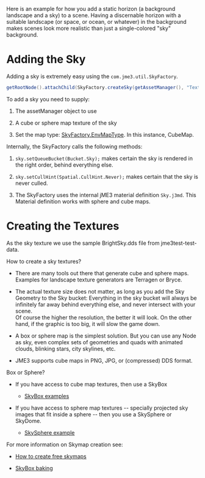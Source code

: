 Here is an example for how you add a static horizon (a background
landscape and a sky) to a scene. Having a discernable horizon with a
suitable landscape (or space, or ocean, or whatever) in the background
makes scenes look more realistic than just a single-colored "sky"
background.

Adding the Sky
==============

Adding a sky is extremely easy using the `com.jme3.util.SkyFactory`.

```java
getRootNode().attachChild(SkyFactory.createSky(getAssetManager(), "Textures/Sky/Bright/BrightSky.dds", SkyFactory.EnvMapType.CubeMap));
```

To add a sky you need to supply:

1.  The assetManager object to use

2.  A cube or sphere map texture of the sky

3.  Set the map type:
    [SkyFactory.EnvMapType]({link-javadoc}/com/jme3/util/SkyFactory.EnvMapType.html).
    In this instance, CubeMap.

Internally, the SkyFactory calls the following methods:

1.  `sky.setQueueBucket(Bucket.Sky);` makes certain the sky is rendered
    in the right order, behind everything else.

2.  `sky.setCullHint(Spatial.CullHint.Never);` makes certain that the
    sky is never culled.

3.  The SkyFactory uses the internal jME3 material definition
    `Sky.j3md`. This Material definition works with sphere and cube
    maps.

Creating the Textures
=====================

As the sky texture we use the sample BrightSky.dds file from
jme3test-test-data.

How to create a sky textures?

-   There are many tools out there that generate cube and sphere maps.\
    Examples for landscape texture generators are Terragen or Bryce.

-   The actual texture size does not matter, as long as you add the Sky
    Geometry to the Sky bucket: Everything in the sky bucket will always
    be infinitely far away behind everything else, and never intersect
    with your scene.\
    Of course the higher the resolution, the better it will look. On the
    other hand, if the graphic is too big, it will slow the game down.

-   A box or sphere map is the simplest solution. But you can use any
    Node as sky, even complex sets of geometries and quads with animated
    clouds, blinking stars, city skylines, etc.

-   JME3 supports cube maps in PNG, JPG, or (compressed) DDS format.

Box or Sphere?

-   If you have access to cube map textures, then use a SkyBox

    -   [SkyBox
        examples](http://1.bp.blogspot.com/_uVsWqMqIGQU/SN0IZEE117I/AAAAAAAAAPs/4lfHx1Erdqg/s1600/skybox)

-   If you have access to sphere map textures -- specially projected sky
    images that fit inside a sphere -- then you use a SkySphere or
    SkyDome.

    -   [SkySphere
        example](http://wiki.delphigl.com/index.php/Datei:Skysphere.jpg)

For more information on Skymap creation see:

-   [How to create free skymaps](../../jme3/advanced/free_skymaps)

-   [SkyBox baking](../../jme3/external/blender.html.xml#skybox-baking#)
